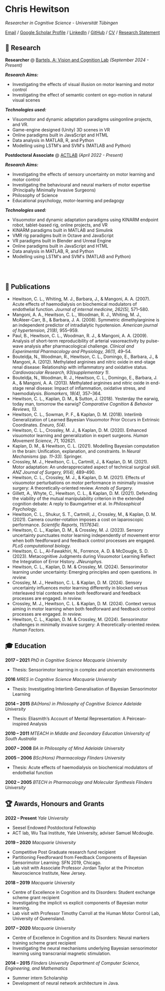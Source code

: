 # Chris Hewitson

_Researcher in Cognitive Science - Universität Tübingen_ <br>

[Email](mailto:christopher.hewitson@tuebingen.mpg.de) / [Google Scholar Profile](https://scholar.google.com/citations?user=cf7nRM8AAAAJ&hl=en&oi=ao) / [LinkedIn](https://au.linkedin.com/in/chris-hewitson-b77b11200) / 
[GitHub](https://github.com/hewitsonchris/) / [CV](https://github.com/Hewitsonchris/professional_website/raw/main/2024_CV%20(2).pdf) / [Research&nbsp;Statement](https://github.com/Hewitsonchris/professional_website/raw/main/Teaching_and_Research_Statement.pdf)



## 🧠 Research

**Researcher** @ [Bartels, A: Vision and Cognition Lab](https://uni-tuebingen.de/forschung/forschungsschwerpunkte/cin/arbeitsgruppen-alumni/arbeitsgruppen/bartels-a-vision-and-cognition/) _(September 2024 - Present)_ <br>
  
  **_Research Aims:_**
  - Investigating the effects of visual illusion on motor learning and motor control
  - Investigating the effect of semantic content on ego-motion in natural visual scenes
    
  **_Technologies used:_**
  - Visuomotor and dynamic adaptation paradigms usingonline projects, and VR.
  - Game-engine designed (Unity) 3D scenes in VR
  - Online paradigms built in JavaScript and HTML
  - Data analysis in MATLAB, R, and Python
  - Modelling using LSTM's and SVM's (MATLAB and Python)

**Postdoctoral Associate** @ [ACTLAB](http://actcompthink.org/) _(April 2022 - Present)_ <br>
  
  **_Research Aims:_**
  - Investigating the effects of sensory uncertainty on motor learning and motor control
  - Investigating the behavioural and neural markers of motor expertise (Principally Minimally Invasive Surgeons)
  - Philosophy of Science
  - Educational psychology, motor-learning and pedagogy
    
  **_Technologies used:_**
  - Visuomotor and dynamic adaptation paradigms using KINARM endpoint robot, tablet-based rig, online projects, and VR
  - KINARM paradigms built in MATLAB and Simulink
  - VMR rig paradigms built in Octave and JavaScript
  - VR paradigms built in Blender and Unreal Engine
  - Online paradigms built in JavaScript and HTML
  - Data analysis in MATLAB, R, and Python
  - Modelling using LSTM's and SVM's (MATLAB and Python)
  
       
<br><br>

## 📖 Publications
- Hewitson, C. L., Whiting, M. J., Barbara, J., & Mangoni, A. A. (2007). Acute effects of haemodialysis on biochemical modulators of endothelial function. *Journal of internal medicine, 262(5),* 571–580.
- Mangoni, A. A., Hewitson, C. L., Woodman, R. J., Whiting, M. J., McAteer-Carr, B., & Barbara, J. A. (2008). Symmetric dimethylarginine is an independent predictor of intradialytic hypotension. *American journal of hypertension, 21(8),* 955–959.
- Paul, B., Hewitson, C. L., Woodman, R. J., & Mangoni, A. A. (2009). Analysis of short-term reproducibility of arterial vasoreactivity by pulse-wave analysis after pharmacological challenge. *Clinical and Experimental Pharmacology and Physiology, 36(1),* 49–54.
- Bouteldja, N., Woodman, R., Hewitson, C. L., Domingo, E., Barbara, J., & Mangoni, A. (2012). Methylated arginines and nitric oxide in end-stage renal disease: Relationship with inflammatory and oxidative status. *Cardiovascular Research, 93(supplementary 1).*
- Bouteldja, N., Woodman, R. J., Hewitson, C. L., Domingo, E., Barbara, J. A., & Mangoni, A. A. (2013). Methylated arginines and nitric oxide in end-stage renal disease: Impact of inflammation, oxidative stress, and haemodialysis. *Biomarkers, 18(4),* 357–364.
- Hewitson, C. L., Kaplan, D. M., & Sutton, J. (2018). Yesterday the earwig, today man, tomorrow the earwig? *Comparative Cognition & Behavior Reviews, 13.*
- Hewitson, C. L., Sowman, P. F., & Kaplan, D. M. (2018). Interlimb Generalization of Learned Bayesian Visuomotor Prior Occurs in Extrinsic Coordinates. *Eneuro, 5(4).*
- Hewitson, C. L., Crossley, M. J., & Kaplan, D. M. (2020). Enhanced visuomotor learning and generalization in expert surgeons. *Human Movement Science, 71,* 102621.
- Kaplan, D. M., & Hewitson, C. L. (2021). Modelling Bayesian computation in the brain: Unification, explanation, and constraints. In *Neural Mechanisms (pp. 11–33).* Springer.
- Crossley, M. J., Hewitson, C. L., Cartmill, J., & Kaplan, D. M. (2021). Motor adaptation: An underappreciated aspect of technical surgical skill. *ANZ Journal of Surgery, 91(4),* 489–490.
- Hewitson, C. L., Crossley, M. J., & Kaplan, D. M. (2021). Effects of visuomotor perturbations on motor performance in minimally invasive surgery: A theoretically-oriented review. *Annals of Surgery.*
- Gillett, A., Whyte, C., Hewitson, C. L., & Kaplan, D. M. (2021). Defending the viability of the mutual manipulability criterion in the extended cognition debate: A reply to Baumgartner et al. In *Philosophical Psychology.*
- Hewitson, C. L., Shukur, S. T., Cartmill, J., Crossley, M., & Kaplan, D. M. (2021). Camera counter-rotation imposes a cost on laparoscopic performance. *Scientific Reports, 11(17634).*
- Hewitson, C. L., Kaplan, D. M., & Crossley, M. J. (2023).  Sensory uncertainty punctuates motor learning independently of movement error when both feedforward and feedback control processes are engaged.  *PLoS computational biology.*
- Hewitson, C. L., Al-Fawakhiri, N., Forrence, A. D. & McDougle, S. D. (2023). Metacognitive Judgments during Visuomotor Learning Reflect the Integration of Error History. *JNeurophys.*
- Hewitson, C. L., Kaplan, D. M. & Crossley, M. (2024). Sensorimotor learning under uncertainty: Emerging principles and open questions. *In review.*
- Crossley, M. J., Hewitson, C. L. & Kaplan, D. M. (2024). Sensory uncertainty influences motor learning differently in blocked versus interleaved trial contexts when both feedforward and feedback processes are engaged. *In review.*
- Crossley, M. J., Hewitson, C. L. & Kaplan, D. M. (2024). Context versus aiming in motor learning when both feedforward and feedback control processes are engaged. *In review.*
- Hewitson, C. L., Kaplan, D. M. & Crossley, M. (2024). Sensorimotor challenges in minimally invasive surgery: A theoretically-oriented review. *Human Factors.*


## 🎓 Education
**2017 – 2021**
*PhD in Cognitive Science*
*Macquarie University*
- Thesis: Sensorimotor learning in complex and uncertain environments

**2016**
*MRES in Cognitive Science*
*Macquarie University*
- Thesis: Investigating Interlimb Generalisation of Bayesian Sensorimotor Learning

**2014 – 2015**
*BA(Hons) in Philosophy of Cognitive Science*
*Adelaide University*
- Thesis: Eliasmith’s Account of Mental Representation: A Peircean-inspired Analysis

**2010 – 2011**
*MTEACH in Middle and Secondary Education*
*University of South Australia*

**2007 – 2008**
*BA in Philosophy of Mind*
*Adelaide University*

**2005 – 2006**
*BSc(Hons) Pharmacology*
*Flinders University*
- Thesis: Acute effects of haemodialysis on biochemical modulators of endothelial function

**2002 – 2005**
*BTECH in Pharmacology and Molecular Synthesis*
*Flinders University*

## 🏆 Awards, Honours and Grants
**2022 – Present**
*Yale University*
- Seesel Endowed Postdoctoral Fellowship
- ACT lab, Wu Tsai Institute, Yale University, adviser Samuel Mcdougle.

**2019 – 2020**
*Macquarie University*
- Competitive Post Graduate research fund recipient
- Partitioning Feedforward from Feedback Components of Bayesian Sensorimotor Learning: SFN 2019, Chicago.
- Lab visit with Associate Professor Jordan Taylor at the Princeton Neuroscience Institute, New Jersey.

**2018 – 2019**
*Macquarie University*
- Centre of Excellence in Cognition and its Disorders: Student exchange scheme grant recipient
- Investigating the implicit vs explicit components of Bayesian motor learning.
- Lab visit with Professor Timothy Carroll at the Human Motor Control Lab, University of Queensland.

**2017 – 2020**
*Macquarie University*
- Centre of Excellence in Cognition and its Disorders: Neural markers training scheme grant recipient
- Investigating the neural mechanisms underlying Bayesian sensorimotor learning using transcranial magnetic stimulation.

**2014 – 2015**
*Flinders University Department of Computer Science, Engineering, and Mathematics*
- Summer intern Scholarship
- Development of neural network architecture in Java.

